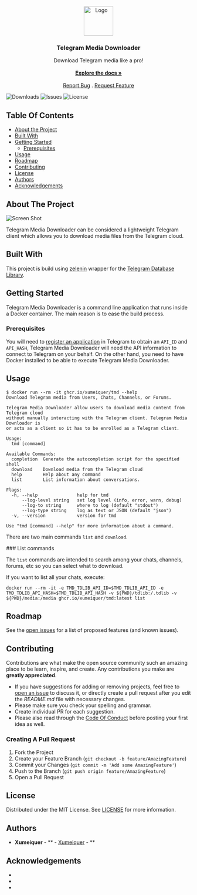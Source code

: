 <br/>
<p align="center">
  <a href="https://github.com/Xumeiquer/tmd">
    <img src="images/logo.png" alt="Logo" width="80" height="80">
  </a>

  <h3 align="center">Telegram Media Downloader</h3>

  <p align="center">
    Download Telegram media like a pro!
    <br/>
    <br/>
    <a href="https://github.com/Xumeiquer/tmd"><strong>Explore the docs »</strong></a>
    <br/>
    <br/>
    <a href="https://github.com/Xumeiquer/tmd/issues">Report Bug</a>
    .
    <a href="https://github.com/Xumeiquer/tmd/issues">Request Feature</a>
  </p>
</p>

![Downloads](https://img.shields.io/github/downloads/Xumeiquer/tmd/total) ![Issues](https://img.shields.io/github/issues/Xumeiquer/tmd) ![License](https://img.shields.io/github/license/Xumeiquer/tmd) 

## Table Of Contents

* [About the Project](#about-the-project)
* [Built With](#built-with)
* [Getting Started](#getting-started)
  * [Prerequisites](#prerequisites)
* [Usage](#usage)
* [Roadmap](#roadmap)
* [Contributing](#contributing)
* [License](#license)
* [Authors](#authors)
* [Acknowledgements](#acknowledgements)

## About The Project

![Screen Shot](images/screenshot.png)

Telegram Media Downloader can be considered a lightweight Telegram client which allows you to download media files from the Telegram cloud.

## Built With

This project is build using [zelenin](https://github.com/zelenin/go-tdlib) wrapper for the [Telegram Database Library](https://github.com/tdlib/td).

## Getting Started

Telegram Media Downloader is a command line application that runs inside a Docker container. The main reason is to ease the build process.

### Prerequisites

You will need to [register an application](https://my.telegram.org/apps) in Telegram to obtain an `API_ID` and `API_HASH`, Telegram Media Downloader will need the API information to connect to Telegram on your behalf.
On the other hand, you need to have Docker installed to be able to execute Telegram Media Downloader.

## Usage

```shell
$ docker run --rm -it ghcr.io/xumeiquer/tmd --help
Download Telegram media from Users, Chats, Channels, or Forums.

Telegram Media Downloader allow users to download media content from Telegram cloud
without manually interacting with the Telegram client. Telegram Media Downloader is
or acts as a client so it has to be enrolled as a Telegram client.

Usage:
  tmd [command]

Available Commands:
  completion  Generate the autocompletion script for the specified shell
  download    Download media from the Telegram cloud
  help        Help about any command
  list        List information about conversations.

Flags:
  -h, --help               help for tmd
      --log-level string   set log level (info, error, warn, debug)
      --log-to string      where to log (default "stdout")
      --log-type string    log as text or JSON (default "json")
  -v, --version            version for tmd

Use "tmd [command] --help" for more information about a command.
```

There are two main commands `list` and `download`.

### List commands

The `list` commands are intended to search among your chats, channels, forums, etc so you can select what to download.

If you want to list all your chats, execute:

`docker run --rm -it -e TMD_TDLIB_API_ID=$TMD_TDLIB_API_ID -e TMD_TDLIB_API_HASH=$TMD_TDLIB_API_HASH -v ${PWD}/tdlib:/.tdlib -v ${PWD}/media:/media ghcr.io/xumeiquer/tmd:latest list`

## Roadmap

See the [open issues](https://github.com/Xumeiquer/tmd/issues) for a list of proposed features (and known issues).

## Contributing

Contributions are what make the open source community such an amazing place to be learn, inspire, and create. Any contributions you make are **greatly appreciated**.
* If you have suggestions for adding or removing projects, feel free to [open an issue](https://github.com/Xumeiquer/tmd/issues/new) to discuss it, or directly create a pull request after you edit the *README.md* file with necessary changes.
* Please make sure you check your spelling and grammar.
* Create individual PR for each suggestion.
* Please also read through the [Code Of Conduct](https://github.com/Xumeiquer/tmd/blob/main/CODE_OF_CONDUCT.md) before posting your first idea as well.

### Creating A Pull Request

1. Fork the Project
2. Create your Feature Branch (`git checkout -b feature/AmazingFeature`)
3. Commit your Changes (`git commit -m 'Add some AmazingFeature'`)
4. Push to the Branch (`git push origin feature/AmazingFeature`)
5. Open a Pull Request

## License

Distributed under the MIT License. See [LICENSE](https://github.com/Xumeiquer/tmd/blob/main/LICENSE.md) for more information.

## Authors

* **Xumeiquer** - ** - [Xumeiquer](https://github.com/Xumeiquer) - **

## Acknowledgements

* []()
* []()
* []()
